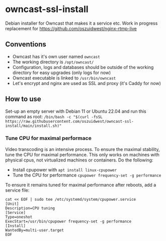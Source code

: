 # owncast-ssl-install
Debian installer for Owncast that makes it a service etc. Work in progress replacement for https://github.com/oszuidwest/nginx-rtmp-live

## Conventions
- Owncast has it's own user named `owncast`
- The working directory is `/opt/owncast/`
- Configuration, logs and databases should be outside of the working directory for easy upgrades (only logs for now)
- Owncast executable is linked to `/usr/bin/owncast`
- Let's encrypt and nginx are used as SSL and proxy (it's Caddy for now)

## How to use
Set-up an empty server with Debian 11 or Ubuntu 22.04 and run this command as root:
`/bin/bash -c "$(curl -fsSL https://raw.githubusercontent.com/oszuidwest/owncast-ssl-install/main/install.sh)"`

### Tune CPU for maximal performace
Video transcoding is an intensive process. To ensure the maximal stability, tune the CPU for maximal performance. This only works on machines with physical cpus, not virtualized machines or containers. Do the following:
- Install cpupower with `apt install linux-cpupower`
- Tune the CPU for performance `cpupower frequency-set -g performance`

To ensure it remains tuned for maximal performance after reboots, add a service file:
```
cat << EOF | sudo tee /etc/systemd/system/cpupower.service
[Unit]
Description=CPU tuning
[Service]
Type=oneshot
ExecStart=/usr/bin/cpupower frequency-set -g performance
[Install]
WantedBy=multi-user.target
EOF
```
